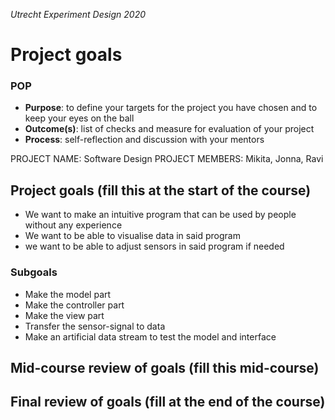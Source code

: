 *Utrecht Experiment Design 2020*

# Project goals

### POP

+ **Purpose**: to define your targets for the project you have chosen and to keep your eyes on the ball 
+ **Outcome(s)**: list of checks and measure for evaluation of your project
+ **Process**: self-reflection and discussion with your mentors

PROJECT NAME: Software Design
PROJECT MEMBERS: Mikita, Jonna, Ravi

## Project goals (fill this at the start of the course)
* We want to make an intuitive program that can be used by people without any experience
* We want to be able to visualise data in said program
* we want to be able to adjust sensors in said program if needed
### Subgoals
* Make the model part
* Make the controller part
* Make the view part
* Transfer the sensor-signal to data
* Make an artificial data stream to test the model and interface

## Mid-course review of goals (fill this mid-course)



## Final review of goals (fill at the end of the course)
